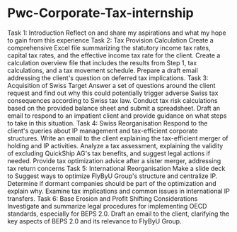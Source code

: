 # Pwc-Corporate-Tax-internship
Task 1: Introduction
Reflect on and share my aspirations and what my hope to gain from this experience
Task 2: Tax Provision Calculation
Create a comprehensive Excel file summarizing the statutory income tax rates, capital tax rates, and the effective income tax rate for the client.
Create a calculation overview file that includes the results from Step 1, tax calculations, and a tax movement schedule.
Prepare a draft email addressing the client's question on deferred tax implications.
Task 3: Acquisition of Swiss Target
Answer a set of questions around the client request and find out why this could potentially trigger adverse Swiss tax consequences according to Swiss tax law. 
Conduct tax risk calculations based on the provided balance sheet and submit a spreadsheet.
Draft an email to respond to an impatient client and provide guidance on what steps to take in this situation.
Task 4: Swiss Reorganisation
Respond to the client's queries about IP management and tax-efficient corporate structures.
Write an email to the client explaining the tax-efficient merger of holding and IP activities.
Analyze a tax assessment, explaining the validity of excluding QuickShip AG's tax benefits, and suggest legal actions if needed.
Provide tax optimization advice after a sister merger, addressing tax return concerns
Task 5: International Reorganisation
Make a slide deck to
Suggest ways to optimize FlyByU Group's structure and centralize IP.
Determine if dormant companies should be part of the optimization and explain why.
Examine tax implications and common issues in international IP transfers.
Task 6: Base Erosion and Profit Shifting Considerations
Investigate and summarize legal procedures for implementing OECD standards, especially for BEPS 2.0.
Draft an email to the client, clarifying the key aspects of BEPS 2.0 and its relevance to FlyByU Group.
